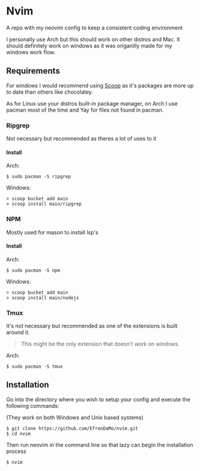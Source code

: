 # Nvim

A repo with my neovim config to keep a consistent coding environment 

I personally use Arch but this should work on other distros and Mac.
It should definitely work on windows as it was origanilly made for my windows work flow.

## Requirements

For windows I would recommend using [Scoop](https://scoop.sh/) as it's packages are more up to date than others like chocolatey.

As for Linux use your distros built-in package manager, on Arch I use pacman most of the time and Yay for files not found in pacman.

### Ripgrep

Not necessary but recommended as theres a lot of uses to it

#### Install

Arch:

```
$ sudo pacman -S ripgrep
```

Windows:

```
> scoop bucket add main
> scoop install main/ripgrep
```

### NPM

Mostly used for mason to install lsp's

#### Install

Arch:

```
$ sudo pacman -S npm
```

Windows:

```
> scoop bucket add main
> scoop install main/nodejs
```

### Tmux

It's not necessary but recommended as one of the extensions is built around it.

> This might be the only extension that doesn't work on windows.

Arch:

```
$ sudo pacman -S tmux
```

## Installation 

Go into the directory where you wish to setup your config and execute the following commands:

(They work on both Windows and Unix based systems)

```
$ git clone https://github.com/EfrenDaMo/nvim.git
$ cd nvim
```

Then run neovim in the command line so that lazy can begin the installation process

```
$ nvim
```


